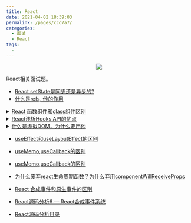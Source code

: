 ```yaml
---
title: React
date: 2021-04-02 18:39:03
permalink: /pages/ccd7a7/
categories:
  - 面试
  - React
tags:
  - 
---
```


<p align="center">
  <img src="https://i0.hdslb.com/bfs/album/555a4057a7a7cdaf078699f62caee174c4d13202.jpg@1036w.webp" width="">
</p>

React相关面试题。

<!-- more -->

- [React setState是同步还是异步的?](https://ght5935.github.io/2021/03/31/react-0/)
- [什么是refs, 他的作用](https://blog.csdn.net/qq_36198515/article/details/106353029)

<details>
<summary>
<a href="https://zhuanlan.zhihu.com/p/339547131" target="_blank">
React 函数组件和class组件区别
</a>
</summary>

```bazaar
class组件特点：

有组件实例
有生命周期
有 state 和 setState

函数组件特点：

没有组件实例
没有生命周期
没有 state 和 setState，只能接收 props
函数组件是一个纯函数，执行完即销毁，无法存储 state
class 组件存在的问题：

大型组件很难拆分和重构，变得难以测试
相同业务逻辑分散到各个方法中，可能会变得混乱
复用逻辑可能变得复杂，如 HOC 、Render Props
所以 react 中更提倡函数式编程，因为函数更灵活，更易拆分，但函数组件太简单，所以出现了hook，hook就是用来增强函数组件功能的。
```

</details>


<details>
<summary>
<a href="https://zhuanlan.zhihu.com/p/147600051" target="_blank">React浅析Hooks API的优点</a>
</summary>

```bazaar
解决函数组件的缺点
 1. 函数组件没有state； 
 2. 函数组件没有生命周期。

Hooks的优点
1. class组件比起 函数组件多了几行似乎不太能用三两句话就能理解的代码，这是我推崇函数组件的主要原因。
2. Hook使你在无需修改组件结构的情况下复用状态逻辑。我们经常维护一些组件，组件起初很简单，但是逐渐会被状态逻辑和副作用充斥。每个生命周期常常包含一些不相关的逻辑。相互关联且需要对照修改的代码被进行了拆分，而完全不相关的代码却在同一个方法中组合在一起。如此很容易产生 bug，并且导致逻辑不一致。
3. Hooks将组件中相互关联的部分拆分成更小的函数，并且使你在非 class 的情况下可以使用更多的 React 特性。 Hook 提供了问题的解决方案，无需学习复杂的函数式或响应式编程技术。
4. React 组件一直更像是函数，而Hooks则拥抱了函数，使得React的框架理念更接近于Javascript。
5. Hook 和现有代码可以同时工作，你可以渐进式地使用，无需放弃原有的class组件。
```

</details>

<details>
<summary>
<a href="https://www.cnblogs.com/bbldhf/p/13871197.html" target="_blank">什么是虚拟DOM，为什么要用他</a>
</summary>

```bazaar
虚拟DOM就是用来模拟DOM结构的一个js对象。

优点：
1.虚拟 dom 相当于在 js 和 真实 dom 中间加了一个缓存，利用 dom diff 算法避免了没有必要的 dom 操作，从而提高性能。减少对真实DOM的操作
2.虚拟 DOM 本质上是 JavaScript 对象，可以跨平台，例如服务器渲染、Weex 开发等。
3.虚拟 DOM 可以维护程序的状态，通过对比两次状态的差异更新真实 DOM。

```

</details>

- [useEffect和useLayoutEffect的区别](https://www.jianshu.com/p/412c874c5add)

- [useMemo,useCallback的区别](https://www.jianshu.com/p/82040b56ee8a) 
- [useMemo,useCallback的区别](https://zhuanlan.zhihu.com/p/188602024) 

- [为什么废弃react生命周期函数？为什么弃用componentWillReceiveProps](https://segmentfault.com/a/1190000021272657)

- [React 合成事件和原生事件的区别](https://www.jianshu.com/p/8d8f9aa4b033)
- [React源码分析6 — React合成事件系统](https://zhuanlan.zhihu.com/p/25883536)

- [React源码分析目录](https://www.zhihu.com/column/c_1278262864281825280)

